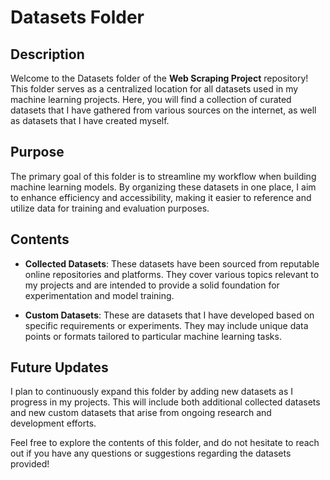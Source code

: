 # Datasets Folder

## Description

Welcome to the Datasets folder of the **Web Scraping Project** repository! This folder serves as a centralized location for all datasets used in my machine learning projects. Here, you will find a collection of curated datasets that I have gathered from various sources on the internet, as well as datasets that I have created myself.

## Purpose

The primary goal of this folder is to streamline my workflow when building machine learning models. By organizing these datasets in one place, I aim to enhance efficiency and accessibility, making it easier to reference and utilize data for training and evaluation purposes.

## Contents

- **Collected Datasets**: These datasets have been sourced from reputable online repositories and platforms. They cover various topics relevant to my projects and are intended to provide a solid foundation for experimentation and model training.

- **Custom Datasets**: These are datasets that I have developed based on specific requirements or experiments. They may include unique data points or formats tailored to particular machine learning tasks.

## Future Updates

I plan to continuously expand this folder by adding new datasets as I progress in my projects. This will include both additional collected datasets and new custom datasets that arise from ongoing research and development efforts.

Feel free to explore the contents of this folder, and do not hesitate to reach out if you have any questions or suggestions regarding the datasets provided!
